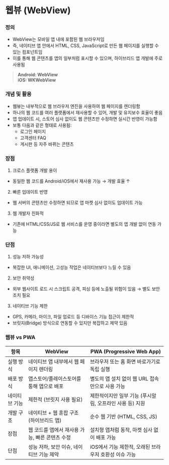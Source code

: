 # 웹뷰 (WebView)

### 정의

- WebView는 모바일 앱 내에 포함된 웹 브라우저임
- 즉, 네이티브 앱 안에서 HTML, CSS, JavaScript로 만든 웹 페이지를 실행할 수 있는 컴포넌트임
- 이를 통해 웹 콘텐츠를 앱의 일부처럼 표시할 수 있으며, 하이브리드 앱 개발에 주로 사용됨

> **Android: WebView**  
> **iOS: WKWebView**

### 개념 및 활용

- 웹뷰는 내부적으로 웹 브라우저 엔진을 사용하여 웹 페이지를 렌더링함
- 하나의 웹 코드를 여러 플랫폼에서 재사용할 수 있어, 개발 및 유지보수 효율이 좋음
- 앱 업데이트 시, 스토어 심사 없이도 웹 콘텐츠만 수정하면 실시간 반영이 가능함
- 보통 다음과 같은 형태로 사용됨:
  - 로그인 페이지
  - 고객센터 FAQ
  - 게시판 등 자주 바뀌는 콘텐츠

### 장점

1. 크로스 플랫폼 개발 용이

- 동일한 웹 코드를 Android/iOS에서 재사용 가능 → 개발 효율 ↑

2. 빠른 업데이트 반영

- 웹 서버의 콘텐츠만 수정하면 되므로 앱 마켓 심사 없이도 업데이트 가능

3. 웹 개발자 친화적

- 기존에 HTML/CSS/JS로 웹 서비스를 운영 중이라면 별도의 앱 개발 없이 연동 가능

### 단점

1. 성능 저하 가능성

- 복잡한 UI, 애니메이션, 고성능 작업은 네이티브보다 느릴 수 있음

2. 보안 취약성

- 외부 웹사이트 로드 시 스크립트 공격, 피싱 등에 노출될 위험이 있음 → 별도 보안 조치 필요

3. 네이티브 기능 제한

- GPS, 카메라, 마이크, 파일 업로드 등 디바이스 기능 접근이 제한적
- 브릿지(Bridge) 방식으로 연동할 수 있지만 복잡하고 제약 있음

### 웹뷰 vs PWA

| 항목          | WebView                                        | PWA (Progressive Web App)                                |
| ------------- | ---------------------------------------------- | -------------------------------------------------------- |
| 실행 방식     | 네이티브 앱 내부에서 웹 페이지 렌더링          | 브라우저 또는 홈 화면 바로가기로 독립 실행               |
| 배포 방식     | 앱스토어/플레이스토어를 통해 앱으로 배포       | 별도의 앱 설치 없이 웹 URL 접속만으로 사용 가능          |
| 네이티브 기능 | 제한적 (브릿지 사용 필요)                      | 제한적이지만 일부 기능 (푸시알림, 오프라인 사용 등) 지원 |
| 개발 구조     | 네이티브 + 웹 혼합 구조 (하이브리드 앱)        | 순수 웹 기반 (HTML, CSS, JS)                             |
| 장점          | 웹 코드를 앱에서 재사용 가능, 빠른 콘텐츠 수정 | 설치형 앱처럼 동작, 마켓 심사 없이 배포 가능             |
| 단점          | 성능 저하, 보안 이슈, 네이티브 기능 제약       | iOS에서 기능 제한적, 오래된 브라우저 호환성 이슈 가능    |
